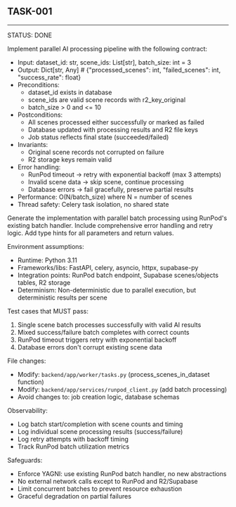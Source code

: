 ## TASK-001
---
STATUS: DONE

Implement parallel AI processing pipeline with the following contract:
- Input: dataset_id: str, scene_ids: List[str], batch_size: int = 3
- Output: Dict[str, Any]  # {"processed_scenes": int, "failed_scenes": int, "success_rate": float}
- Preconditions:
  - dataset_id exists in database
  - scene_ids are valid scene records with r2_key_original
  - batch_size > 0 and <= 10
- Postconditions:
  - All scenes processed either successfully or marked as failed
  - Database updated with processing results and R2 file keys
  - Job status reflects final state (succeeded/failed)
- Invariants:
  - Original scene records not corrupted on failure
  - R2 storage keys remain valid
- Error handling:
  - RunPod timeout → retry with exponential backoff (max 3 attempts)
  - Invalid scene data → skip scene, continue processing
  - Database errors → fail gracefully, preserve partial results
- Performance: O(N/batch_size) where N = number of scenes
- Thread safety: Celery task isolation, no shared state

Generate the implementation with parallel batch processing using RunPod's existing batch handler.
Include comprehensive error handling and retry logic.
Add type hints for all parameters and return values.

Environment assumptions:
- Runtime: Python 3.11
- Frameworks/libs: FastAPI, celery, asyncio, httpx, supabase-py
- Integration points: RunPod batch endpoint, Supabase scenes/objects tables, R2 storage
- Determinism: Non-deterministic due to parallel execution, but deterministic results per scene

Test cases that MUST pass:
1. Single scene batch processes successfully with valid AI results
2. Mixed success/failure batch completes with correct counts
3. RunPod timeout triggers retry with exponential backoff
4. Database errors don't corrupt existing scene data

File changes:
- Modify: `backend/app/worker/tasks.py` (process_scenes_in_dataset function)
- Modify: `backend/app/services/runpod_client.py` (add batch processing)
- Avoid changes to: job creation logic, database schemas

Observability:
- Log batch start/completion with scene counts and timing
- Log individual scene processing results (success/failure)
- Log retry attempts with backoff timing
- Track RunPod batch utilization metrics

Safeguards:
- Enforce YAGNI: use existing RunPod batch handler, no new abstractions
- No external network calls except to RunPod and R2/Supabase
- Limit concurrent batches to prevent resource exhaustion
- Graceful degradation on partial failures
